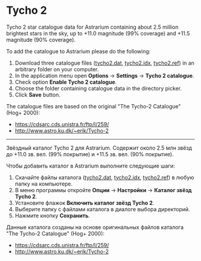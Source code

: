 # Tycho 2
Tycho 2 star catalogue data for Astrarium containing about 2.5 million brightest stars in the sky, up to +11.0 magnitude (99% coverage) and +11.5 magnitude (90% coverage).

To add the catalogue to Astrarium please do the following:

1. Download three catalogue files ([tycho2.dat](https://github.com/Astrarium/Tycho2/raw/main/tycho2.dat), [tycho2.idx](https://github.com/Astrarium/Tycho2/raw/main/tycho2.idx), [tycho2.ref](https://github.com/Astrarium/Tycho2/raw/main/tycho2.ref)) in an arbitrary folder on your computer.
1. In the application menu open **Options** → **Settings** → **Tycho 2 catalogue**.
1. Check option **Enable Tycho 2 catalogue**.
1. Choose the folder containing catalogue data in the directory picker.
1. Click **Save** button.

The catalogue files are based on the original "The Tycho-2 Catalogue" (Hog+ 2000):

* https://cdsarc.cds.unistra.fr/ftp/I/259/ 
* http://www.astro.ku.dk/~erik/Tycho-2

---

Звёздный каталог Tycho 2 для Astrarium.
Содержит около 2.5 млн звёзд до +11.0 зв. вел. (99% покрытие) и +11.5  зв. вел. (90% покрытие).

Чтобы добавить каталог в Astrarium выполните следующие шаги:

1. Скачайте файлы каталога ([tycho2.dat](https://github.com/Astrarium/Tycho2/raw/main/tycho2.dat), [tycho2.idx](https://github.com/Astrarium/Tycho2/raw/main/tycho2.idx), [tycho2.ref](https://github.com/Astrarium/Tycho2/raw/main/tycho2.ref)) в любую папку на компьютере.
1. В меню программы откройте **Опции** → **Настройки** → **Каталог звёзд Tycho 2**.
1. Установите флажок **Включить каталог звёзд Tycho 2**.
1. Выберите папку с файлами каталога в диалоге выбора директорий.
1. Нажмите кнопку **Сохранить**.

Данные каталога созданы на основе оригинальных файлов каталога "The Tycho-2 Catalogue" (Hog+ 2000):

* https://cdsarc.cds.unistra.fr/ftp/I/259/ 
* http://www.astro.ku.dk/~erik/Tycho-2
